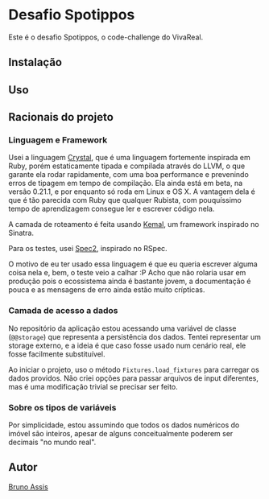 # Desafio Spotippos

Este é o desafio Spotippos, o code-challenge do VivaReal.

## Instalação

## Uso

## Racionais do projeto

### Linguagem e Framework

Usei a linguagem [Crystal](https://crystal-lang.org), que é uma linguagem
fortemente inspirada em Ruby, porém estaticamente tipada e compilada através
do LLVM, o que garante ela rodar rapidamente, com uma boa performance e
prevenindo erros de tipagem em tempo de compilação. Ela ainda está em beta, na
versão 0.21.1, e por enquanto só roda em Linux e OS X. A vantagem dela é que é
tão parecida com Ruby que qualquer Rubista, com pouquíssimo tempo de
aprendizagem consegue ler e escrever código nela.

A camada de roteamento é feita usando [Kemal](http://kemalcr.com/), um framework
inspirado no Sinatra.

Para os testes, usei [Spec2](https://github.com/waterlink/spec2.cr), inspirado
no RSpec.

O motivo de eu ter usado essa linguagem é que eu queria escrever alguma coisa
nela e, bem, o teste veio a calhar :P Acho que não rolaria usar em produção pois
o ecossistema ainda é bastante jovem, a documentação é pouca e as mensagens de
erro ainda estão muito crípticas.

### Camada de acesso a dados

No repositório da aplicação estou acessando uma variável de classe (`@@storage`)
que representa a persistência dos dados. Tentei representar um storage externo,
e a ideia é que caso fosse usado num cenário real, ele fosse facilmente
substituível.

Ao iniciar o projeto, uso o método `Fixtures.load_fixtures` para carregar os
dados providos. Não criei opções para passar arquivos de input diferentes, mas
é uma modificação trivial se precisar ser feito.

### Sobre os tipos de variáveis

Por simplicidade, estou assumindo que todos os dados numéricos do imóvel são
inteiros, apesar de alguns conceitualmente poderem ser decimais "no mundo real".

## Autor

[Bruno Assis](https://github.com/[BrunoAssis])
